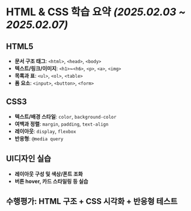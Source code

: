 # HTML & CSS 학습 요약  *(2025.02.03 ~ 2025.02.07)*


## HTML5
- **문서 구조 태그**: `<html>`, `<head>`, `<body>`
- **텍스트/링크/이미지**: `<h1>`~`<h6>`, `<p>`, `<a>`, `<img>`
- **목록과 표**: `<ul>`, `<ol>`, `<table>`
- **폼 요소**: `<input>`, `<button>`, `<form>`

## CSS3
- **텍스트/배경 스타일**: `color`, `background-color`
- **여백과 정렬**: `margin`, `padding`, `text-align`
- **레이아웃**: `display`, `flexbox`
- **반응형**: `@media query`

## UI디자인 실습
- **레이아웃 구성 및 색상/폰트 조화**
- **버튼 hover, 카드 스타일링 등 실습**

## 수행평가: **HTML 구조** + **CSS 시각화** + **반응형 테스트**
